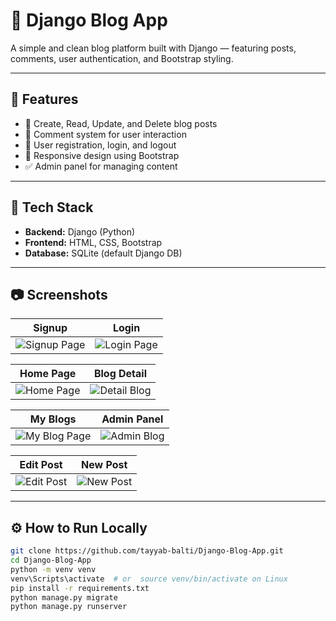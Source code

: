 # 📝 Django Blog App

A simple and clean blog platform built with Django — featuring posts, comments, user authentication, and Bootstrap styling.

---

## 🚀 Features

- 📰 Create, Read, Update, and Delete blog posts
- 💬 Comment system for user interaction
- 🔐 User registration, login, and logout
- 🎨 Responsive design using Bootstrap
- ✅ Admin panel for managing content

---

## 🔧 Tech Stack

- **Backend:** Django (Python)
- **Frontend:** HTML, CSS, Bootstrap
- **Database:** SQLite (default Django DB)

---

## 📷 Screenshots

| Signup | Login |
|--------|-------|
| ![Signup Page](https://github.com/user-attachments/assets/1f1d372a-7b72-442c-a6a8-f202091ba042) | ![Login Page](https://github.com/user-attachments/assets/88c9fdbc-6a45-4ff8-a814-ba1cd810e84e) |

| Home Page | Blog Detail |
|-----------|-------------|
| ![Home Page](https://github.com/user-attachments/assets/e9afd192-51cd-48ef-9862-89914e95e080) | ![Detail Blog](https://github.com/user-attachments/assets/9e174330-c91a-404a-af8a-064417b96a81) |

| My Blogs | Admin Panel |
|----------|-------------|
| ![My Blog Page](https://github.com/user-attachments/assets/91ebbf06-176d-41e6-bfe0-b1869dd198e1) | ![Admin Blog](https://github.com/user-attachments/assets/885ca6c5-3264-4fd4-a986-bbe462c94c61) |

| Edit Post | New Post |
|-----------|----------|
| ![Edit Post](https://github.com/user-attachments/assets/dac88445-f989-43bd-aca0-4f380a9dc314) | ![New Post](https://github.com/user-attachments/assets/8b5201d0-596a-4a05-aa9b-f91dacdc9e9a) |

---

## ⚙️ How to Run Locally

```bash
git clone https://github.com/tayyab-balti/Django-Blog-App.git
cd Django-Blog-App
python -m venv venv
venv\Scripts\activate  # or  source venv/bin/activate on Linux
pip install -r requirements.txt
python manage.py migrate
python manage.py runserver

